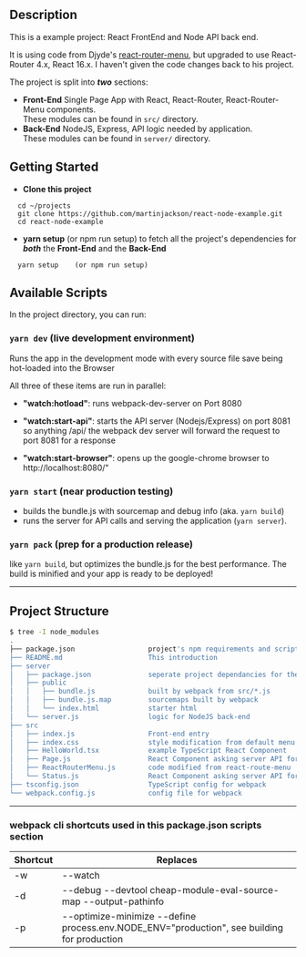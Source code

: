 
## Description

This is a example project: React FrontEnd and Node API back end.

It is using code from Djyde's [react-router-menu](https://github.com/djyde/react-router-menu), but
upgraded to use React-Router 4.x, React 16.x.  I haven't given the code changes back to his project.

The project is split into **_two_** sections:
- **Front-End** Single Page App with React, React-Router, React-Router-Menu components.  <br/>These modules can be found in `src/` directory.
- **Back-End** NodeJS, Express, API logic needed by application.  <br/>These modules can be found in `server/` directory.

## Getting Started

- __Clone this project__
```
  cd ~/projects
  git clone https://github.com/martinjackson/react-node-example.git
  cd react-node-example
```
- __yarn setup__ (or npm run setup) to fetch all the project's dependencies
for __*both*__ the __Front-End__ and the __Back-End__

```
  yarn setup    (or npm run setup)
```

## Available Scripts

In the project directory, you can run:

### `yarn dev`   (live development environment)
Runs the app in the development mode with every source file save being hot-loaded into the Browser

All three of these items are run in parallel:
- **"watch:hotload"**:
   runs webpack-dev-server on Port 8080

- **"watch:start-api"**:
   starts the API server (Nodejs/Express) on port 8081
   so anything /api/ the webpack dev server will forward the request to port 8081 for a response

- **"watch:start-browser"**:
   opens up the google-chrome browser to http://localhost:8080/"

### `yarn start`   (near production testing)
- builds the bundle.js with sourcemap and debug info (aka. `yarn build`)
- runs the server for API calls and serving the application (`yarn server`).


### `yarn pack` (prep for a production release)

like `yarn build`, but optimizes the bundle.js for the best performance.  The build is minified and your app is ready to be deployed!

----------------

## Project Structure

```bash
$ tree -I node_modules
.
├── package.json                  project's npm requirements and scripts
├── README.md                     This introduction
├── server
│   ├── package.json              seperate project dependancies for the back-end
│   ├── public
│   │   ├── bundle.js             built by webpack from src/*.js
│   │   ├── bundle.js.map         sourcemaps built by webpack   
│   │   └── index.html            starter html
│   └── server.js                 logic for NodeJS back-end
├── src
│   ├── index.js                  Front-end entry
│   ├── index.css                 style modification from default menu colors
│   ├── HelloWorld.tsx            example TypeScript React Component
│   ├── Page.js                   React Component asking server API for markdown file
│   ├── ReactRouterMenu.js        code modified from react-route-menu
│   └── Status.js                 React Component asking server API for live JSON
├── tsconfig.json                 TypeScript config for webpack
└── webpack.config.js             config file for webpack


```


----------------

### webpack cli shortcuts used in this package.json scripts section

| Shortcut    | Replaces                         |
| ----------- | -------------------------------- |
| -w          | --watch                          |
| -d          | --debug --devtool cheap-module-eval-source-map --output-pathinfo |
| -p          | 	--optimize-minimize --define process.env.NODE_ENV="production", see building for production |
